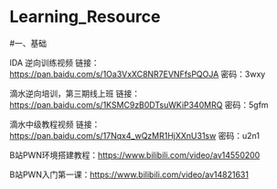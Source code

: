 # Learning_Resource
#一、基础

IDA 逆向训练视频  链接：https://pan.baidu.com/s/1Oa3VxXC8NR7EVNFfsPQOJA 密码：3wxy   

滴水逆向培训，第三期线上班 链接：https://pan.baidu.com/s/1KSMC9zB0DTsuWKiP340MRQ 密码：5gfm

滴水中级教程视频 链接：https://pan.baidu.com/s/17Nqx4_wQzMR1HjXXnU31sw 密码：u2n1 

B站PWN环境搭建教程：https://www.bilibili.com/video/av14550200

B站PWN入门第一课：https://www.bilibili.com/video/av14821631

